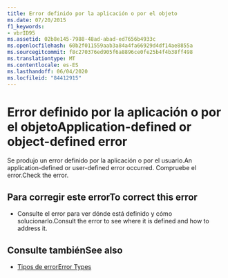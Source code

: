 ```yaml
---
title: Error definido por la aplicación o por el objeto
ms.date: 07/20/2015
f1_keywords:
- vbrID95
ms.assetid: 02b8e145-7988-48ad-abad-ed7656b4933c
ms.openlocfilehash: 60b2f011559aab3a84a4fa66929d4df14ae8855a
ms.sourcegitcommit: f8c270376ed905f6a8896ce0fe25b4f4b38ff498
ms.translationtype: MT
ms.contentlocale: es-ES
ms.lasthandoff: 06/04/2020
ms.locfileid: "84412915"
---
```

# <a name="application-defined-or-object-defined-error"></a><span data-ttu-id="be4ff-102">Error definido por la aplicación o por el objeto</span><span class="sxs-lookup"><span data-stu-id="be4ff-102">Application-defined or object-defined error</span></span>
<span data-ttu-id="be4ff-103">Se produjo un error definido por la aplicación o por el usuario.</span><span class="sxs-lookup"><span data-stu-id="be4ff-103">An application-defined or user-defined error occurred.</span></span> <span data-ttu-id="be4ff-104">Compruebe el error.</span><span class="sxs-lookup"><span data-stu-id="be4ff-104">Check the error.</span></span>  
  
## <a name="to-correct-this-error"></a><span data-ttu-id="be4ff-105">Para corregir este error</span><span class="sxs-lookup"><span data-stu-id="be4ff-105">To correct this error</span></span>  
  
- <span data-ttu-id="be4ff-106">Consulte el error para ver dónde está definido y cómo solucionarlo.</span><span class="sxs-lookup"><span data-stu-id="be4ff-106">Consult the error to see where it is defined and how to address it.</span></span>  
  
## <a name="see-also"></a><span data-ttu-id="be4ff-107">Consulte también</span><span class="sxs-lookup"><span data-stu-id="be4ff-107">See also</span></span>

- [<span data-ttu-id="be4ff-108">Tipos de error</span><span class="sxs-lookup"><span data-stu-id="be4ff-108">Error Types</span></span>](../programming-guide/language-features/error-types.md)
